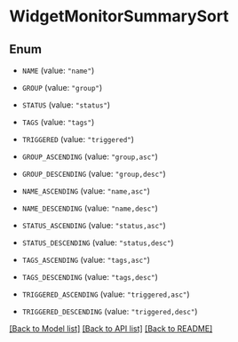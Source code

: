 # WidgetMonitorSummarySort

## Enum


* `NAME` (value: `"name"`)

* `GROUP` (value: `"group"`)

* `STATUS` (value: `"status"`)

* `TAGS` (value: `"tags"`)

* `TRIGGERED` (value: `"triggered"`)

* `GROUP_ASCENDING` (value: `"group,asc"`)

* `GROUP_DESCENDING` (value: `"group,desc"`)

* `NAME_ASCENDING` (value: `"name,asc"`)

* `NAME_DESCENDING` (value: `"name,desc"`)

* `STATUS_ASCENDING` (value: `"status,asc"`)

* `STATUS_DESCENDING` (value: `"status,desc"`)

* `TAGS_ASCENDING` (value: `"tags,asc"`)

* `TAGS_DESCENDING` (value: `"tags,desc"`)

* `TRIGGERED_ASCENDING` (value: `"triggered,asc"`)

* `TRIGGERED_DESCENDING` (value: `"triggered,desc"`)


[[Back to Model list]](../README.md#documentation-for-models) [[Back to API list]](../README.md#documentation-for-api-endpoints) [[Back to README]](../README.md)


